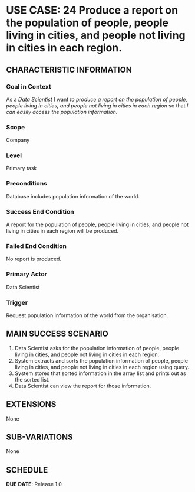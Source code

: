 # USE CASE: 24 Produce a report on the population of people, people living in cities, and people not living in cities in each region.
## CHARACTERISTIC INFORMATION

### Goal in Context

As a *Data Scientist* I want *to produce a report on the population of people, people living in cities, and people not living in cities in each region* so that *I can easily access the population information.*

### Scope

Company

### Level

Primary task

### Preconditions

Database includes population information of the world.

### Success End Condition

A report for the population of people, people living in cities, and people not living in cities in each region will be produced.

### Failed End Condition

No report is produced.

### Primary Actor

Data Scientist

### Trigger

Request population information of the world from the organisation.

## MAIN SUCCESS SCENARIO

1. Data Scientist asks for the population information of people, people living in cities, and people not living in cities in each region.
2. System extracts and sorts the population information of people, people living in cities, and people not living in cities in each region using query.
3. System stores that sorted information in the array list and prints out as the sorted list.
4. Data Scientist can view the report for those information.

## EXTENSIONS

None

## SUB-VARIATIONS

None

## SCHEDULE

**DUE DATE**: Release 1.0
